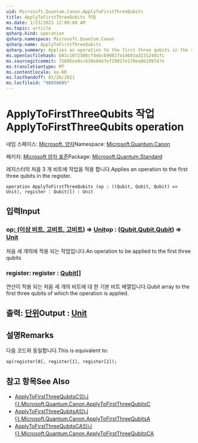```yaml
---
uid: Microsoft.Quantum.Canon.ApplyToFirstThreeQubits
title: ApplyToFirstThreeQubits 작업
ms.date: 1/23/2021 12:00:00 AM
ms.topic: article
qsharp.kind: operation
qsharp.namespace: Microsoft.Quantum.Canon
qsharp.name: ApplyToFirstThreeQubits
qsharp.summary: Applies an operation to the first three qubits in the register.
ms.openlocfilehash: b01c1072306cfdebcb90827a14683a32312481fc
ms.sourcegitcommit: 71605ea9cc630e84e7ef29027e1f0ea06299747e
ms.translationtype: MT
ms.contentlocale: ko-KR
ms.lasthandoff: 01/26/2021
ms.locfileid: "98850695"
---
```

# <a name="applytofirstthreequbits-operation"></a><span data-ttu-id="3012c-102">ApplyToFirstThreeQubits 작업</span><span class="sxs-lookup"><span data-stu-id="3012c-102">ApplyToFirstThreeQubits operation</span></span>

<span data-ttu-id="3012c-103">네임 스페이스: [Microsoft. 양자](xref:Microsoft.Quantum.Canon)</span><span class="sxs-lookup"><span data-stu-id="3012c-103">Namespace: [Microsoft.Quantum.Canon](xref:Microsoft.Quantum.Canon)</span></span>

<span data-ttu-id="3012c-104">패키지: [Microsoft 양자 표준](https://nuget.org/packages/Microsoft.Quantum.Standard)</span><span class="sxs-lookup"><span data-stu-id="3012c-104">Package: [Microsoft.Quantum.Standard](https://nuget.org/packages/Microsoft.Quantum.Standard)</span></span>


<span data-ttu-id="3012c-105">레지스터의 처음 3 개 비트에 작업을 적용 합니다.</span><span class="sxs-lookup"><span data-stu-id="3012c-105">Applies an operation to the first three qubits in the register.</span></span>

```qsharp
operation ApplyToFirstThreeQubits (op : ((Qubit, Qubit, Qubit) => Unit), register : Qubit[]) : Unit
```


## <a name="input"></a><span data-ttu-id="3012c-106">입력</span><span class="sxs-lookup"><span data-stu-id="3012c-106">Input</span></span>

### <a name="op--qubitqubitqubit--unit"></a><span data-ttu-id="3012c-107">op[: (이상 비트, 고](xref:microsoft.quantum.lang-ref.qubit)[비트, 고](xref:microsoft.quantum.lang-ref.qubit)[비트](xref:microsoft.quantum.lang-ref.qubit)) => [Unit](xref:microsoft.quantum.lang-ref.unit)</span><span class="sxs-lookup"><span data-stu-id="3012c-107">op : ([Qubit](xref:microsoft.quantum.lang-ref.qubit),[Qubit](xref:microsoft.quantum.lang-ref.qubit),[Qubit](xref:microsoft.quantum.lang-ref.qubit)) => [Unit](xref:microsoft.quantum.lang-ref.unit)</span></span> 

<span data-ttu-id="3012c-108">처음 세 개의에 적용 되는 작업입니다.</span><span class="sxs-lookup"><span data-stu-id="3012c-108">An operation to be applied to the first three qubits</span></span>


### <a name="register--qubit"></a><span data-ttu-id="3012c-109">register: [](xref:microsoft.quantum.lang-ref.qubit)</span><span class="sxs-lookup"><span data-stu-id="3012c-109">register : [Qubit](xref:microsoft.quantum.lang-ref.qubit)[]</span></span>

<span data-ttu-id="3012c-110">연산이 적용 되는 처음 세 개의 비트에 대 한 기본 비트 배열입니다.</span><span class="sxs-lookup"><span data-stu-id="3012c-110">Qubit array to the first three qubits of which the operation is applied.</span></span>



## <a name="output--unit"></a><span data-ttu-id="3012c-111">출력: [단위](xref:microsoft.quantum.lang-ref.unit)</span><span class="sxs-lookup"><span data-stu-id="3012c-111">Output : [Unit](xref:microsoft.quantum.lang-ref.unit)</span></span>



## <a name="remarks"></a><span data-ttu-id="3012c-112">설명</span><span class="sxs-lookup"><span data-stu-id="3012c-112">Remarks</span></span>

<span data-ttu-id="3012c-113">다음 코드와 동일합니다.</span><span class="sxs-lookup"><span data-stu-id="3012c-113">This is equivalent to:</span></span>

```qsharp
op(register[0], register[1], register[2]);
```

## <a name="see-also"></a><span data-ttu-id="3012c-114">참고 항목</span><span class="sxs-lookup"><span data-stu-id="3012c-114">See Also</span></span>

- [<span data-ttu-id="3012c-115">ApplyToFirstThreeQubitsC입니다.</span><span class="sxs-lookup"><span data-stu-id="3012c-115">Microsoft.Quantum.Canon.ApplyToFirstThreeQubitsC</span></span>](xref:Microsoft.Quantum.Canon.ApplyToFirstThreeQubitsC)
- [<span data-ttu-id="3012c-116">ApplyToFirstThreeQubitsA입니다.</span><span class="sxs-lookup"><span data-stu-id="3012c-116">Microsoft.Quantum.Canon.ApplyToFirstThreeQubitsA</span></span>](xref:Microsoft.Quantum.Canon.ApplyToFirstThreeQubitsA)
- [<span data-ttu-id="3012c-117">ApplyToFirstThreeQubitsCA입니다.</span><span class="sxs-lookup"><span data-stu-id="3012c-117">Microsoft.Quantum.Canon.ApplyToFirstThreeQubitsCA</span></span>](xref:Microsoft.Quantum.Canon.ApplyToFirstThreeQubitsCA)